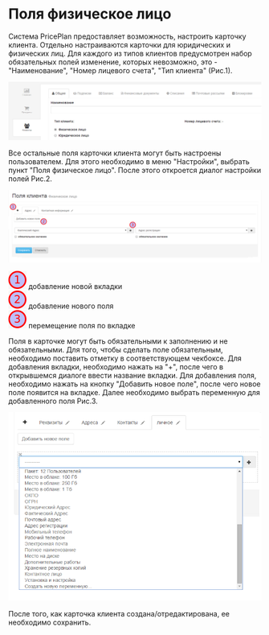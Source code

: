 # Поля физическое лицо

Система PricePlan предоставляет возможность, настроить карточку клиента. Отдельно настраиваются карточки для юридических и физических лиц. Для каждого из типов клиентов предусмотрен набор обязательных полей изменение, которых невозможно, это - "Наименование", "Номер лицевого счета", "Тип клиента" \(Рис.1\).

![](../assets/polya_yuridicheskoe_litso1.png)

Все остальные поля карточки клиента могут быть настроены пользователем. Для этого необходимо в меню "Настройки", выбрать пункт "Поля физическое лицо". После этого откроется диалог настройки полей Рис.2.

![](../assets/polya_fizicheskoe_litso1.png)

![](../assets/1.png) добавление новой вкладки  
![](../assets/2.png) добавление нового поля  
![](../assets/3.png) перемещение поля по вкладке

Поля в карточке могут быть обязательными к заполнению и не обязательными. Для того, чтобы сделать поле обязательным, необходимо поставить отметку в соответствующем чекбоксе. Для добавления вкладки, необходимо нажать на "+", после чего в открывшемся диалоге ввести название вкладки. Для добавления поля, необходимо нажать на кнопку "Добавить новое поле", после чего новое поле появится на вкладке. Далее необходимо выбрать переменную для добавленного поля Рис.3.

![](../assets/polya_yuridicheskoe_litso3.png)

После того, как карточка клиента создана/отредактирована, ее необходимо сохранить.

